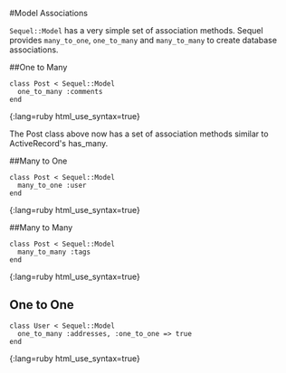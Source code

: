 #Model Associations

`Sequel::Model` has a very simple set of association methods.
Sequel provides `many_to_one`, `one_to_many` and `many_to_many` to create database associations.


##One to Many

    class Post < Sequel::Model
      one_to_many :comments
    end
{:lang=ruby html_use_syntax=true}


    
The Post class above now has a set of association methods similar to ActiveRecord's has\_many.    

##Many to One

    class Post < Sequel::Model
      many_to_one :user
    end
{:lang=ruby html_use_syntax=true}

##Many to Many
    
    class Post < Sequel::Model
      many_to_many :tags
    end
{:lang=ruby html_use_syntax=true}

## One to One

    class User < Sequel::Model
      one_to_many :addresses, :one_to_one => true
    end
{:lang=ruby html_use_syntax=true}


    